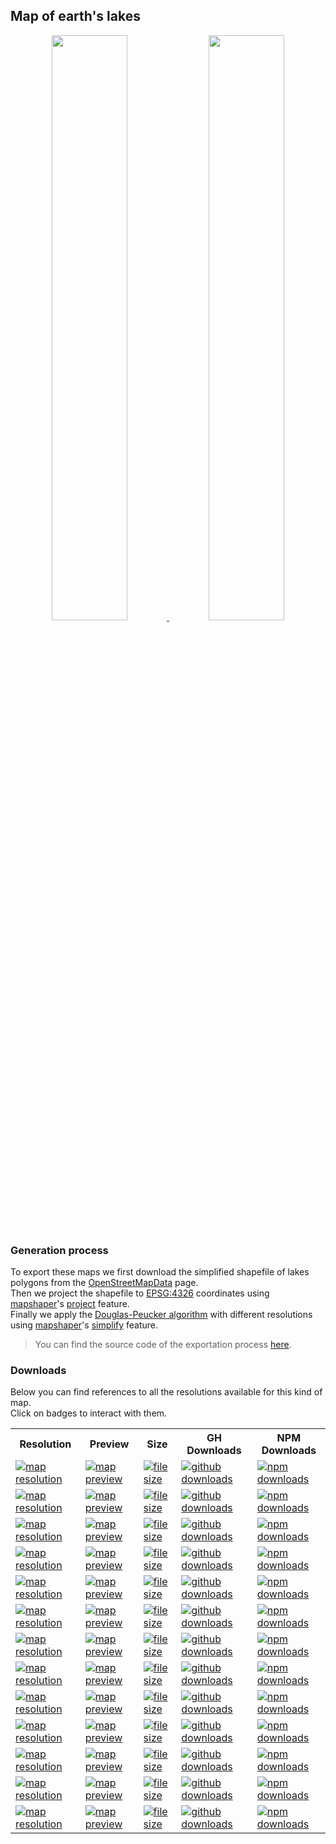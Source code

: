 <a name="earth-lakes"></a>
## Map of earth's lakes
<p align="center">
  <a alt="see earth-lakes on mapshaper" href="http://mapshaper.org/?files=https://cdn.rawgit.com/simonepri/geo-maps/master/previews/earth-lakes.geo.json">
    <img src="https://raw.githubusercontent.com/simonepri/geo-maps/master/media/geo-maps-earth-lakes-shape.png" width ="49%"/>
  </a>
  <a alt="see earth-lakes on geojson.io" href="http://geojson.io/#data=data:text/x-url,https://cdn.rawgit.com/simonepri/geo-maps/master/previews/earth-lakes.geo.json">
    <img src="https://raw.githubusercontent.com/simonepri/geo-maps/master/media/geo-maps-earth-lakes-hover.png" width ="49%"/>
  </a>
</p>

### Generation process
To export these maps we first download the simplified shapefile of lakes polygons from the [OpenStreetMapData](http://openstreetmapdata.com/data/water-reduced-polygons) page.  
Then we project the shapefile to [EPSG:4326](http://spatialreference.org/ref/epsg/wgs-84/) coordinates using [mapshaper](https://github.com/mbloch/mapshaper)'s [project](https://github.com/mbloch/mapshaper/wiki/Command-Reference#-proj) feature.  
Finally we apply the [Douglas-Peucker algorithm](https://en.wikipedia.org/wiki/Ramer%E2%80%93Douglas%E2%80%93Peucker_algorithm#Algorithm) with different resolutions using [mapshaper](https://github.com/mbloch/mapshaper)'s [simplify](https://github.com/mbloch/mapshaper/wiki/Command-Reference#-simplify) feature.

> You can find the source code of the exportation process [here](gulp/maps/earth-lakes.js).

### Downloads
Below you can find references to all the resolutions available for this kind of map.  
Click on badges to interact with them.

<table>
  <tr>
    <th>Resolution</th>
    <th>Preview</th>
    <th>Size</th>
    <th>GH Downloads</th>
    <th>NPM Downloads</th>
  </tr>

  <tr>
    <td>
      <a href="#earth-lakes">
        <img src="https://img.shields.io/badge/resolution-1m-f1c40f.svg" alt="map resolution"/>
      </a>
    </td>
    <td>
      <a href="http://mapshaper.org/?files=https://unpkg.com/@geo-maps/earth-lakes-1m/map.geo.json">
        <img src="https://img.shields.io/badge/preview-mapshaper-1abc9c.svg" alt="map preview"/>
      </a>
    </td>
    <td>
      <a href="#earth-lakes">
        <img src="http://img.badgesize.io/https://unpkg.com/@geo-maps/earth-lakes-1m/map.geo.json" alt="file size"/>
      </a>
    </td>
    <td>
      <a href="https://github.com/simonepri/geo-maps/releases/latest/download/earth-lakes-1m.geo.json">
        <img src="https://img.shields.io/github/downloads/simonepri/geo-maps/latest/earth-lakes-1m.geo.json.svg" alt="github downloads"/>
      </a>
    </td>
    <td>
      <a href="https://www.npmjs.com/package/@geo-maps/earth-lakes-1m">
        <img src="https://img.shields.io/npm/dm/@geo-maps/earth-lakes-1m.svg" alt="npm downloads"/>
      </a>
    </td>
  </tr>

  <tr>
    <td>
      <a href="#earth-lakes">
        <img src="https://img.shields.io/badge/resolution-2m5-f1c40f.svg" alt="map resolution"/>
      </a>
    </td>
    <td>
      <a href="http://mapshaper.org/?files=https://unpkg.com/@geo-maps/earth-lakes-2m5/map.geo.json">
        <img src="https://img.shields.io/badge/preview-mapshaper-1abc9c.svg" alt="map preview"/>
      </a>
    </td>
    <td>
      <a href="#earth-lakes">
        <img src="http://img.badgesize.io/https://unpkg.com/@geo-maps/earth-lakes-2m5/map.geo.json" alt="file size"/>
      </a>
    </td>
    <td>
      <a href="https://github.com/simonepri/geo-maps/releases/latest/download/earth-lakes-2m5.geo.json">
        <img src="https://img.shields.io/github/downloads/simonepri/geo-maps/latest/earth-lakes-2m5.geo.json.svg" alt="github downloads"/>
      </a>
    </td>
    <td>
      <a href="https://www.npmjs.com/package/@geo-maps/earth-lakes-2m5">
        <img src="https://img.shields.io/npm/dm/@geo-maps/earth-lakes-2m5.svg" alt="npm downloads"/>
      </a>
    </td>
  </tr>

  <tr>
    <td>
      <a href="#earth-lakes">
        <img src="https://img.shields.io/badge/resolution-5m-f1c40f.svg" alt="map resolution"/>
      </a>
    </td>
    <td>
      <a href="http://mapshaper.org/?files=https://unpkg.com/@geo-maps/earth-lakes-5m/map.geo.json">
        <img src="https://img.shields.io/badge/preview-mapshaper-1abc9c.svg" alt="map preview"/>
      </a>
    </td>
    <td>
      <a href="#earth-lakes">
        <img src="http://img.badgesize.io/https://unpkg.com/@geo-maps/earth-lakes-5m/map.geo.json" alt="file size"/>
      </a>
    </td>
    <td>
      <a href="https://github.com/simonepri/geo-maps/releases/latest/download/earth-lakes-5m.geo.json">
        <img src="https://img.shields.io/github/downloads/simonepri/geo-maps/latest/earth-lakes-5m.geo.json.svg" alt="github downloads"/>
      </a>
    </td>
    <td>
      <a href="https://www.npmjs.com/package/@geo-maps/earth-lakes-5m">
        <img src="https://img.shields.io/npm/dm/@geo-maps/earth-lakes-5m.svg" alt="npm downloads"/>
      </a>
    </td>
  </tr>

  <tr>
    <td>
      <a href="#earth-lakes">
        <img src="https://img.shields.io/badge/resolution-10m-f1c40f.svg" alt="map resolution"/>
      </a>
    </td>
    <td>
      <a href="http://mapshaper.org/?files=https://unpkg.com/@geo-maps/earth-lakes-10m/map.geo.json">
        <img src="https://img.shields.io/badge/preview-mapshaper-1abc9c.svg" alt="map preview"/>
      </a>
    </td>
    <td>
      <a href="#earth-lakes">
        <img src="http://img.badgesize.io/https://unpkg.com/@geo-maps/earth-lakes-10m/map.geo.json" alt="file size"/>
      </a>
    </td>
    <td>
      <a href="https://github.com/simonepri/geo-maps/releases/latest/download/earth-lakes-10m.geo.json">
        <img src="https://img.shields.io/github/downloads/simonepri/geo-maps/latest/earth-lakes-10m.geo.json.svg" alt="github downloads"/>
      </a>
    </td>
    <td>
      <a href="https://www.npmjs.com/package/@geo-maps/earth-lakes-10m">
        <img src="https://img.shields.io/npm/dm/@geo-maps/earth-lakes-10m.svg" alt="npm downloads"/>
      </a>
    </td>
  </tr>

  <tr>
    <td>
      <a href="#earth-lakes">
        <img src="https://img.shields.io/badge/resolution-25m-f1c40f.svg" alt="map resolution"/>
      </a>
    </td>
    <td>
      <a href="http://mapshaper.org/?files=https://unpkg.com/@geo-maps/earth-lakes-25m/map.geo.json">
        <img src="https://img.shields.io/badge/preview-mapshaper-1abc9c.svg" alt="map preview"/>
      </a>
    </td>
    <td>
      <a href="#earth-lakes">
        <img src="http://img.badgesize.io/https://unpkg.com/@geo-maps/earth-lakes-25m/map.geo.json" alt="file size"/>
      </a>
    </td>
    <td>
      <a href="https://github.com/simonepri/geo-maps/releases/latest/download/earth-lakes-25m.geo.json">
        <img src="https://img.shields.io/github/downloads/simonepri/geo-maps/latest/earth-lakes-25m.geo.json.svg" alt="github downloads"/>
      </a>
    </td>
    <td>
      <a href="https://www.npmjs.com/package/@geo-maps/earth-lakes-25m">
        <img src="https://img.shields.io/npm/dm/@geo-maps/earth-lakes-25m.svg" alt="npm downloads"/>
      </a>
    </td>
  </tr>

  <tr>
    <td>
      <a href="#earth-lakes">
        <img src="https://img.shields.io/badge/resolution-50m-f1c40f.svg" alt="map resolution"/>
      </a>
    </td>
    <td>
      <a href="http://mapshaper.org/?files=https://unpkg.com/@geo-maps/earth-lakes-50m/map.geo.json">
        <img src="https://img.shields.io/badge/preview-mapshaper-1abc9c.svg" alt="map preview"/>
      </a>
    </td>
    <td>
      <a href="#earth-lakes">
        <img src="http://img.badgesize.io/https://unpkg.com/@geo-maps/earth-lakes-50m/map.geo.json" alt="file size"/>
      </a>
    </td>
    <td>
      <a href="https://github.com/simonepri/geo-maps/releases/latest/download/earth-lakes-50m.geo.json">
        <img src="https://img.shields.io/github/downloads/simonepri/geo-maps/latest/earth-lakes-50m.geo.json.svg" alt="github downloads"/>
      </a>
    </td>
    <td>
      <a href="https://www.npmjs.com/package/@geo-maps/earth-lakes-50m">
        <img src="https://img.shields.io/npm/dm/@geo-maps/earth-lakes-50m.svg" alt="npm downloads"/>
      </a>
    </td>
  </tr>

  <tr>
    <td>
      <a href="#earth-lakes">
        <img src="https://img.shields.io/badge/resolution-100m-f1c40f.svg" alt="map resolution"/>
      </a>
    </td>
    <td>
      <a href="http://mapshaper.org/?files=https://unpkg.com/@geo-maps/earth-lakes-100m/map.geo.json">
        <img src="https://img.shields.io/badge/preview-mapshaper-1abc9c.svg" alt="map preview"/>
      </a>
    </td>
    <td>
      <a href="#earth-lakes">
        <img src="http://img.badgesize.io/https://unpkg.com/@geo-maps/earth-lakes-100m/map.geo.json" alt="file size"/>
      </a>
    </td>
    <td>
      <a href="https://github.com/simonepri/geo-maps/releases/latest/download/earth-lakes-100m.geo.json">
        <img src="https://img.shields.io/github/downloads/simonepri/geo-maps/latest/earth-lakes-100m.geo.json.svg" alt="github downloads"/>
      </a>
    </td>
    <td>
      <a href="https://www.npmjs.com/package/@geo-maps/earth-lakes-100m">
        <img src="https://img.shields.io/npm/dm/@geo-maps/earth-lakes-100m.svg" alt="npm downloads"/>
      </a>
    </td>
  </tr>

  <tr>
    <td>
      <a href="#earth-lakes">
        <img src="https://img.shields.io/badge/resolution-250m-f1c40f.svg" alt="map resolution"/>
      </a>
    </td>
    <td>
      <a href="http://mapshaper.org/?files=https://unpkg.com/@geo-maps/earth-lakes-250m/map.geo.json">
        <img src="https://img.shields.io/badge/preview-mapshaper-1abc9c.svg" alt="map preview"/>
      </a>
    </td>
    <td>
      <a href="#earth-lakes">
        <img src="http://img.badgesize.io/https://unpkg.com/@geo-maps/earth-lakes-250m/map.geo.json" alt="file size"/>
      </a>
    </td>
    <td>
      <a href="https://github.com/simonepri/geo-maps/releases/latest/download/earth-lakes-250m.geo.json">
        <img src="https://img.shields.io/github/downloads/simonepri/geo-maps/latest/earth-lakes-250m.geo.json.svg" alt="github downloads"/>
      </a>
    </td>
    <td>
      <a href="https://www.npmjs.com/package/@geo-maps/earth-lakes-250m">
        <img src="https://img.shields.io/npm/dm/@geo-maps/earth-lakes-250m.svg" alt="npm downloads"/>
      </a>
    </td>
  </tr>

  <tr>
    <td>
      <a href="#earth-lakes">
        <img src="https://img.shields.io/badge/resolution-500m-f1c40f.svg" alt="map resolution"/>
      </a>
    </td>
    <td>
      <a href="http://mapshaper.org/?files=https://unpkg.com/@geo-maps/earth-lakes-500m/map.geo.json">
        <img src="https://img.shields.io/badge/preview-mapshaper-1abc9c.svg" alt="map preview"/>
      </a>
    </td>
    <td>
      <a href="#earth-lakes">
        <img src="http://img.badgesize.io/https://unpkg.com/@geo-maps/earth-lakes-500m/map.geo.json" alt="file size"/>
      </a>
    </td>
    <td>
      <a href="https://github.com/simonepri/geo-maps/releases/latest/download/earth-lakes-500m.geo.json">
        <img src="https://img.shields.io/github/downloads/simonepri/geo-maps/latest/earth-lakes-500m.geo.json.svg" alt="github downloads"/>
      </a>
    </td>
    <td>
      <a href="https://www.npmjs.com/package/@geo-maps/earth-lakes-500m">
        <img src="https://img.shields.io/npm/dm/@geo-maps/earth-lakes-500m.svg" alt="npm downloads"/>
      </a>
    </td>
  </tr>

  <tr>
    <td>
      <a href="#earth-lakes">
        <img src="https://img.shields.io/badge/resolution-1km-f1c40f.svg" alt="map resolution"/>
      </a>
    </td>
    <td>
      <a href="http://mapshaper.org/?files=https://unpkg.com/@geo-maps/earth-lakes-1km/map.geo.json">
        <img src="https://img.shields.io/badge/preview-mapshaper-1abc9c.svg" alt="map preview"/>
      </a>
    </td>
    <td>
      <a href="#earth-lakes">
        <img src="http://img.badgesize.io/https://unpkg.com/@geo-maps/earth-lakes-1km/map.geo.json" alt="file size"/>
      </a>
    </td>
    <td>
      <a href="https://github.com/simonepri/geo-maps/releases/latest/download/earth-lakes-1km.geo.json">
        <img src="https://img.shields.io/github/downloads/simonepri/geo-maps/latest/earth-lakes-1km.geo.json.svg" alt="github downloads"/>
      </a>
    </td>
    <td>
      <a href="https://www.npmjs.com/package/@geo-maps/earth-lakes-1km">
        <img src="https://img.shields.io/npm/dm/@geo-maps/earth-lakes-1km.svg" alt="npm downloads"/>
      </a>
    </td>
  </tr>

  <tr>
    <td>
      <a href="#earth-lakes">
        <img src="https://img.shields.io/badge/resolution-2km5-f1c40f.svg" alt="map resolution"/>
      </a>
    </td>
    <td>
      <a href="http://mapshaper.org/?files=https://unpkg.com/@geo-maps/earth-lakes-2km5/map.geo.json">
        <img src="https://img.shields.io/badge/preview-mapshaper-1abc9c.svg" alt="map preview"/>
      </a>
    </td>
    <td>
      <a href="#earth-lakes">
        <img src="http://img.badgesize.io/https://unpkg.com/@geo-maps/earth-lakes-2km5/map.geo.json" alt="file size"/>
      </a>
    </td>
    <td>
      <a href="https://github.com/simonepri/geo-maps/releases/latest/download/earth-lakes-2km5.geo.json">
        <img src="https://img.shields.io/github/downloads/simonepri/geo-maps/latest/earth-lakes-2km5.geo.json.svg" alt="github downloads"/>
      </a>
    </td>
    <td>
      <a href="https://www.npmjs.com/package/@geo-maps/earth-lakes-2km5">
        <img src="https://img.shields.io/npm/dm/@geo-maps/earth-lakes-2km5.svg" alt="npm downloads"/>
      </a>
    </td>
  </tr>

  <tr>
    <td>
      <a href="#earth-lakes">
        <img src="https://img.shields.io/badge/resolution-5km-f1c40f.svg" alt="map resolution"/>
      </a>
    </td>
    <td>
      <a href="http://mapshaper.org/?files=https://unpkg.com/@geo-maps/earth-lakes-5km/map.geo.json">
        <img src="https://img.shields.io/badge/preview-mapshaper-1abc9c.svg" alt="map preview"/>
      </a>
    </td>
    <td>
      <a href="#earth-lakes">
        <img src="http://img.badgesize.io/https://unpkg.com/@geo-maps/earth-lakes-5km/map.geo.json" alt="file size"/>
      </a>
    </td>
    <td>
      <a href="https://github.com/simonepri/geo-maps/releases/latest/download/earth-lakes-5km.geo.json">
        <img src="https://img.shields.io/github/downloads/simonepri/geo-maps/latest/earth-lakes-5km.geo.json.svg" alt="github downloads"/>
      </a>
    </td>
    <td>
      <a href="https://www.npmjs.com/package/@geo-maps/earth-lakes-5km">
        <img src="https://img.shields.io/npm/dm/@geo-maps/earth-lakes-5km.svg" alt="npm downloads"/>
      </a>
    </td>
  </tr>

  <tr>
    <td>
      <a href="#earth-lakes">
        <img src="https://img.shields.io/badge/resolution-10km-f1c40f.svg" alt="map resolution"/>
      </a>
    </td>
    <td>
      <a href="http://mapshaper.org/?files=https://unpkg.com/@geo-maps/earth-lakes-10km/map.geo.json">
        <img src="https://img.shields.io/badge/preview-mapshaper-1abc9c.svg" alt="map preview"/>
      </a>
    </td>
    <td>
      <a href="#earth-lakes">
        <img src="http://img.badgesize.io/https://unpkg.com/@geo-maps/earth-lakes-10km/map.geo.json" alt="file size"/>
      </a>
    </td>
    <td>
      <a href="https://github.com/simonepri/geo-maps/releases/latest/download/earth-lakes-10km.geo.json">
        <img src="https://img.shields.io/github/downloads/simonepri/geo-maps/latest/earth-lakes-10km.geo.json.svg" alt="github downloads"/>
      </a>
    </td>
    <td>
      <a href="https://www.npmjs.com/package/@geo-maps/earth-lakes-10km">
        <img src="https://img.shields.io/npm/dm/@geo-maps/earth-lakes-10km.svg" alt="npm downloads"/>
      </a>
    </td>
  </tr>
</table>
